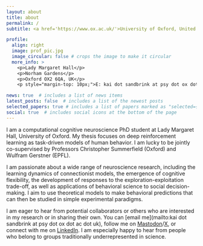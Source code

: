 ```yaml
---
layout: about
title: about
permalink: /
subtitle: <a href='https://www.ox.ac.uk/'>University of Oxford, United Kingdom</a> Department of Experimental Psychology # Address. Contacts. Moto. Etc.

profile:
  align: right
  image: prof_pic.jpg
  image_circular: false # crops the image to make it circular
  more_info: >
    <p>Lady Margaret Hall</p>
    <p>Norham Gardens</p>
    <p>Oxford OX2 6QA, UK</p>
    <p style="margin-top: 10px;">E: kai dot sandbrink at psy dot ox dot ac dot uk</p>

news: true  # includes a list of news items
latest_posts: false  # includes a list of the newest posts
selected_papers: true # includes a list of papers marked as "selected={true}"
social: true  # includes social icons at the bottom of the page
---
```


I am a computational cognitive neuroscience PhD student at Lady Margaret Hall, University of Oxford. My thesis focuses on deep reinforcement learning as task-driven models of human behavior. I am lucky to be jointly co-supervised by Professors Christopher Summerfield (Oxford) and Wulfram Gerstner (EPFL).

I am passionate about a wide range of neuroscience research, including the learning dynamics of connectionist models, the emergence of cognitive flexibility, the development of responses to the exploration-exploitation trade-off, as well as applications of behavioral science to social decision-making. I aim to use theoretical models to make behavioral predictions that can then be studied in simple experimental paradigms.

I am eager to hear from potential collaborators or others who are interested in my research or in sharing their own. You can [email me](mailto:kai dot sandbrink at psy dot ox dot ac dot uk), follow me on [Mastodon](https://mastodon.world/@kaisa)/[X](https://twitter.com/ackaijsa), or connect with me on [LinkedIn](https://www.linkedin.com/in/kaisandbrink/). I am especially happy to hear from people who belong to groups traditionally underrepresented in science.
